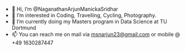 - 👋 Hi, I’m @NaganathanArjunManickaSridhar
- 👀 I’m interested in Coding, Travelling, Cycling, Photography.
- 🌱 I’m currently doing my Masters program in Data Science at TU Dortmund
- 📫 You can reach me on mail via msnarjun23@gmail.com or mobile @ +49 1630287447

<!---
NaganathanArjunMS/NaganathanArjunMS is a ✨ special ✨ repository because its `README.md` (this file) appears on your GitHub profile.
You can click the Preview link to take a look at your changes.
--->
